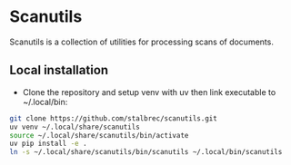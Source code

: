 # Scanutils
Scanutils is a collection of utilities for processing scans of documents.

## Local installation

- Clone the repository and setup venv with uv then link executable to ~/.local/bin:
```bash
git clone https://github.com/stalbrec/scanutils.git
uv venv ~/.local/share/scanutils
source ~/.local/share/scanutils/bin/activate
uv pip install -e .
ln -s ~/.local/share/scanutils/bin/scanutils ~/.local/bin/scanutils
```